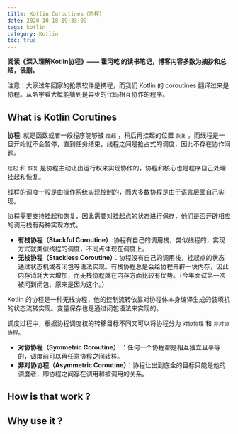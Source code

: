 ```yaml
---
title: Kotlin Coroutines（协程）
date: 2020-10-18 19:33:09
tags: kotlin
category: Kotlin
toc: true
---  
```

**阅读《深入理解Kotlin协程》—— 霍丙乾  的读书笔记，博客内容多数为摘抄和总结，侵删。**

注意：大家过年回家的抢票软件是携程，而我们 Kotlin 的 coroutines 翻译过来是协程。从名字看大概能猜到是异步的代码相互协作的程序。

## What is Kotlin Corutines
**协程**: 就是函数或者一段程序能够被 `挂起` ，稍后再挂起的位置 `恢复` 。而线程是一旦开始就不会暂停，直到任务结束。线程之间是抢占式的调度，因此不存在协作问题。

`挂起` 和 `恢复` 是协程主动让出运行权来实现协作的，协程和核心也是程序自己处理挂起和恢复。

线程的调度一般是由操作系统实现控制的，而大多数协程是由于语言层面自己实现。

协程需要支持挂起和恢复，因此需要对挂起点的状态进行保存，他们是否开辟相应的调用栈有两种实现方式。  

* **有栈协程（Stackful Coroutine）**:协程有自己的调用栈，类似线程的，实现方式就类似线程的调度，不同点体现在调度上。
* **无栈协程（Stackless Coroutine）**：协程没有自己的调用栈，挂起点的状态通过状态机或者闭包等语法实现。有栈协程总是会给协程开辟一块内存，因此内存消耗大大增加，而无栈协程就在内存方面比较有优势。（今年面试第一次被问到闭包，原来是因为这个。）

Kotlin 的协程是一种无栈协程，他的控制流转依靠对协程体本身编译生成的装填机的状态流转实现。变量保存也是通过闭包语法来实现的。

调度过程中，根据协程调度权的转移目标不同又可以将协程分为 `对协协程` 和 `非对协协程`。

* **对协协程（Symmetric Coroutine）** ：任何一个协程都是相互独立且平等的，调度前可以再任意协程之间转移。
* **非对协协程（Asymmetric Coroutine）**：协程让出到底全的目标只能是他的调度者，即协程之间存在调用和被调用的关系。





## How is that work ?


## Why use it ?